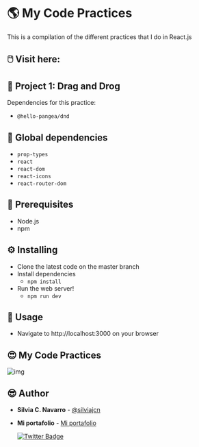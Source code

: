 # 🌎 My Code Practices

This is a compilation of the different practices that I do in React.js

## 🖱️ Visit here:

## 📁 Project 1: Drag and Drog


Dependencies for this practice: 

* ```@hello-pangea/dnd```

## 📌 Global dependencies

* ```prop-types```
* ```react```
* ```react-dom```
* ```react-icons```
* ```react-router-dom```

## 💼 Prerequisites

* Node.js
* npm

## ⚙️ Installing

* Clone the latest code on the master branch
* Install dependencies
    * ```npm install```
* Run the web server!
    * ```npm run dev```

## 🎈 Usage

* Navigate to http://localhost:3000 on your browser

## 😍 My Code Practices

![img](https://res.cloudinary.com/silviajcn/image/upload/v1666054161/PRACTICAS/Responsive/2_ygzsxi.png)

## 😎 Author

* **Silvia C. Navarro**  - [@silviajcn](https://github.com/silviajcn)
* **Mi portafolio** - [Mi portafolio](https://silviajcn.vercel.app/)

    [![Twitter Badge](https://img.shields.io/badge/-@lectoramigrante-1ca0f1?style=flat&labelColor=1ca0f1&logo=twitter&logoColor=white&link=https://twitter.com/lectoramigrante)](https://twitter.com/lectoramigrante)